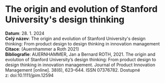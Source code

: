# The origin and evolution of Stanford University's design thinking
**Datum**: 28. 1. 2024  
**Celý název**: The origin and evolution of Stanford University's design thinking: From product design to design thinking in innovation management  
**Citace**: (Auernhammer a Roth 2021)  
**Bibliografie**: AUERNHAMMER, Jan a Bernard ROTH, 2021. The origin and evolution of Stanford University’s design thinking: From product design to design thinking in innovation management. Journal of Product Innovation Management [online]. 38(6), 623–644. ISSN 07376782. Dostupné z: doi:10.1111/jpim.12594  